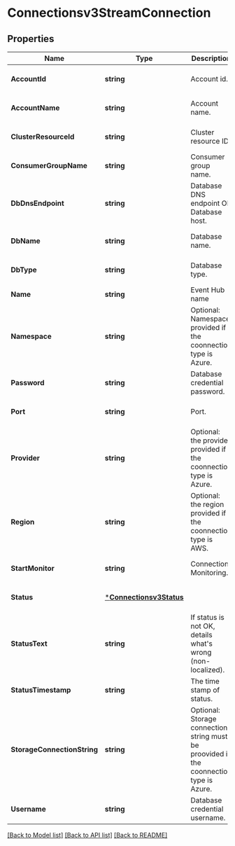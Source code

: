 # Connectionsv3StreamConnection

## Properties
Name | Type | Description | Notes
------------ | ------------- | ------------- | -------------
**AccountId** | **string** | Account id. | [optional] [default to null]
**AccountName** | **string** | Account name. | [optional] [default to null]
**ClusterResourceId** | **string** | Cluster resource ID. | [optional] [default to null]
**ConsumerGroupName** | **string** | Consumer group name. | [optional] [default to null]
**DbDnsEndpoint** | **string** | Database DNS endpoint OR Database host. | [optional] [default to null]
**DbName** | **string** | Database name. | [optional] [default to null]
**DbType** | **string** | Database type. | [optional] [default to null]
**Name** | **string** | Event Hub name || Stream name. | [optional] [default to null]
**Namespace** | **string** | Optional: Namespace provided if the coonnection type is Azure. | [optional] [default to null]
**Password** | **string** | Database credential password. | [optional] [default to null]
**Port** | **string** | Port. | [optional] [default to null]
**Provider** | **string** | Optional: the provider provided if the coonnection type is Azure. | [optional] [default to null]
**Region** | **string** | Optional: the region provided if the coonnection type is AWS. | [optional] [default to null]
**StartMonitor** | **string** | Connection Monitoring. | [optional] [default to null]
**Status** | [***Connectionsv3Status**](connectionsv3Status.md) |  | [optional] [default to null]
**StatusText** | **string** | If status is not OK, details what&#x27;s wrong (non-localized). | [optional] [default to null]
**StatusTimestamp** | **string** | The time stamp of status. | [optional] [default to null]
**StorageConnectionString** | **string** | Optional: Storage connection string must be proovided if the coonnection type is Azure. | [optional] [default to null]
**Username** | **string** | Database credential username. | [optional] [default to null]

[[Back to Model list]](../README.md#documentation-for-models) [[Back to API list]](../README.md#documentation-for-api-endpoints) [[Back to README]](../README.md)

